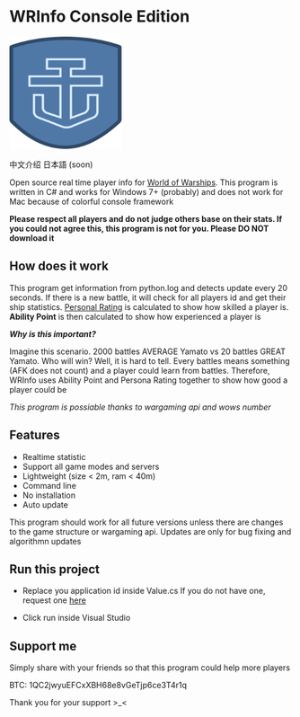 # WRInfo Console Edition
<img src="https://raw.githubusercontent.com/HenryQuan/WRInfo-Console-Edition/master/Logo/logos/WRInfo-Logo%400.5x.png" width="200px" height="200px" />

中文介绍 日本語 (soon)

Open source real time player info for [World of Warships](http://worldofwarships.com). This program is written in C# and works for Windows 7+ (probably) and does not work for Mac because of colorful console framework

**Please respect all players and do not judge others base on their stats. If you could not agree this, this program is not for you. Please DO NOT download it**

## How does it work
This program get information from python.log and detects update every 20 seconds. If there is a new battle, it will check for all players id and get their ship statistics. [Personal Rating](https://wows-numbers.com/personal/rating) is calculated to show how skilled a player is. **Ability Point** is then calculated to show how experienced a player is

 ***Why is this important?***

 Imagine this scenario. 2000 battles AVERAGE Yamato vs 20 battles GREAT Yamato. Who will win? Well, it is hard to tell. Every battles means something (AFK does not count) and a player could learn from battles. Therefore, WRInfo uses Ability Point and Persona Rating together to show how good a player could be

*This program is possiable thanks to wargaming api and wows number* 

## Features
- Realtime statistic
- Support all game modes and servers
- Lightweight (size < 2m, ram < 40m)
- Command line
- No installation
- Auto update

This program should work for all future versions unless there are changes to the game structure or wargaming api. Updates are only for bug fixing and algorithmn updates

## Run this project
- Replace you application id inside Value.cs
If you do not have one, request one [here](https://developers.wargaming.net/)

- Click run inside Visual Studio

## Support me
Simply share with your friends so that this program could help more players

BTC: 1QC2jwyuEFCxXBH68e8vGeTjp6ce3T4r1q

Thank you for your support >_<
